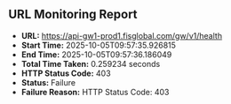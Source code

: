 ## URL Monitoring Report

- **URL:** https://api-gw1-prod1.fisglobal.com/gw/v1/health
- **Start Time:** 2025-10-05T09:57:35.926815
- **End Time:** 2025-10-05T09:57:36.186049
- **Total Time Taken:** 0.259234 seconds
- **HTTP Status Code:** 403
- **Status:** Failure
- **Failure Reason:** HTTP Status Code: 403
